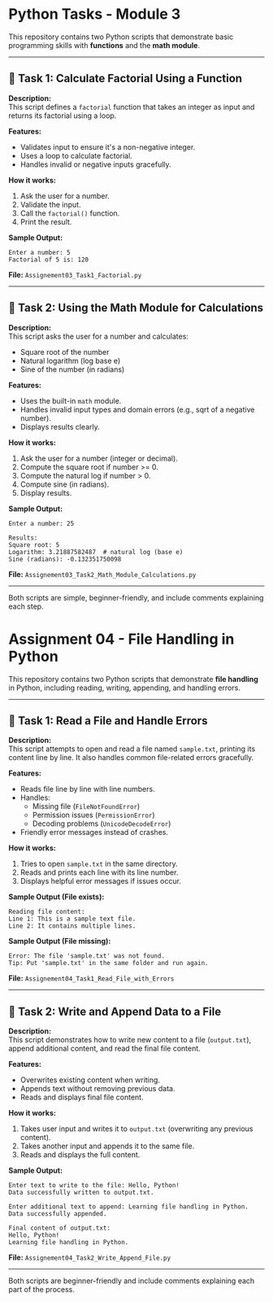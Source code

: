 # Python Tasks - Module 3

This repository contains two Python scripts that demonstrate basic programming skills with **functions** and the **math module**.

---

## 📘 Task 1: Calculate Factorial Using a Function

**Description:**  
This script defines a `factorial` function that takes an integer as input and returns its factorial using a loop.

**Features:**
- Validates input to ensure it's a non-negative integer.
- Uses a loop to calculate factorial.
- Handles invalid or negative inputs gracefully.

**How it works:**
1. Ask the user for a number.
2. Validate the input.
3. Call the `factorial()` function.
4. Print the result.

**Sample Output:**
```
Enter a number: 5
Factorial of 5 is: 120
```

**File:** `Assignement03_Task1_Factorial.py`

---

## 📘 Task 2: Using the Math Module for Calculations

**Description:**  
This script asks the user for a number and calculates:
- Square root of the number
- Natural logarithm (log base e)
- Sine of the number (in radians)

**Features:**
- Uses the built-in `math` module.
- Handles invalid input types and domain errors (e.g., sqrt of a negative number).
- Displays results clearly.

**How it works:**
1. Ask the user for a number (integer or decimal).
2. Compute the square root if number >= 0.
3. Compute the natural log if number > 0.
4. Compute sine (in radians).
5. Display results.

**Sample Output:**
```
Enter a number: 25

Results:
Square root: 5
Logarithm: 3.21887582487  # natural log (base e)
Sine (radians): -0.132351750098
```

**File:** `Assignement03_Task2_Math_Module_Calculations.py`

---

Both scripts are simple, beginner-friendly, and include comments explaining each step.



# Assignment 04 - File Handling in Python

This repository contains two Python scripts that demonstrate **file handling** in Python, including reading, writing, appending, and handling errors.

---

## 📘 Task 1: Read a File and Handle Errors

**Description:**  
This script attempts to open and read a file named `sample.txt`, printing its content line by line. It also handles common file-related errors gracefully.

**Features:**
- Reads file line by line with line numbers.
- Handles:
  - Missing file (`FileNotFoundError`)
  - Permission issues (`PermissionError`)
  - Decoding problems (`UnicodeDecodeError`)
- Friendly error messages instead of crashes.

**How it works:**
1. Tries to open `sample.txt` in the same directory.
2. Reads and prints each line with its line number.
3. Displays helpful error messages if issues occur.

**Sample Output (File exists):**
```
Reading file content:
Line 1: This is a sample text file.
Line 2: It contains multiple lines.
```

**Sample Output (File missing):**
```
Error: The file 'sample.txt' was not found.
Tip: Put 'sample.txt' in the same folder and run again.
```

**File:** `Assignement04_Task1_Read_File_with_Errors`

---

## 📘 Task 2: Write and Append Data to a File

**Description:**  
This script demonstrates how to write new content to a file (`output.txt`), append additional content, and read the final file content.

**Features:**
- Overwrites existing content when writing.
- Appends text without removing previous data.
- Reads and displays final file content.

**How it works:**
1. Takes user input and writes it to `output.txt` (overwriting any previous content).
2. Takes another input and appends it to the same file.
3. Reads and displays the full content.

**Sample Output:**
```
Enter text to write to the file: Hello, Python!
Data successfully written to output.txt.

Enter additional text to append: Learning file handling in Python.
Data successfully appended.

Final content of output.txt:
Hello, Python!
Learning file handling in Python.
```

**File:** `Assignement04_Task2_Write_Append_File.py`

---

Both scripts are beginner-friendly and include comments explaining each part of the process.
